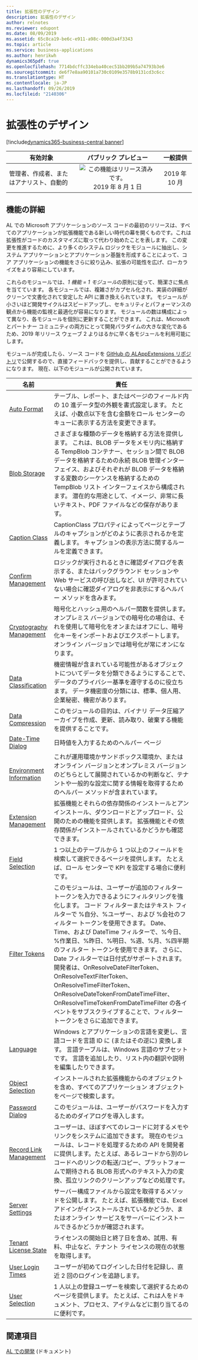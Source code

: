 ```yaml
---
title: 拡張性のデザイン
description: 拡張性のデザイン
author: relnotes
ms.reviewer: edupont
ms.date: 08/09/2019
ms.assetid: 65c8ca19-be6c-e911-a98c-000d3a4f3343
ms.topic: article
ms.service: business-applications
ms.author: henrikwh
dynamics365pdf: true
ms.openlocfilehash: 7714bdcffc334eba40cec51bb209b5a74793b3e6
ms.sourcegitcommit: de6f7e8aa90101a730c0109e3578b9131cd3c6cc
ms.translationtype: HT
ms.contentlocale: ja-JP
ms.lasthandoff: 09/26/2019
ms.locfileid: "2140306"
---
```

# <a name="design-for-extensibility"></a>拡張性のデザイン
[!include[dynamics365-business-central banner](../includes/dynamics365-business-central.md)]

| 有効対象    |  パブリック プレビュー | 一般提供 | 
| ---------- | :----------: |:----------: |
|管理者、作成者、またはアナリスト、自動的|![この機能はリリース済みです。](/dynamics365-release-plan/media/green-checkmark.png "この機能はリリース済みです。") 2019 年 8 月 1 日| 2019 年 10 月|






## <a name="feature-details"></a>機能の詳細
<!--feature detail start -->
AL での Microsoft アプリケーションのソース コードの最初のリリースは、すべてのアプリケーションが拡張機能である新しい時代の幕を開くものです。これは拡張性がコードのカスタマイズに取って代わり始めたことを表します。 この変更を推進するために、より多くのシステム ロジックをモジュールに抽出し、システム アプリケーションとアプリケーション基盤を形成することによって、コア アプリケーションの機能をさらに絞り込み、拡張の可能性を広げ、ローカライズをより容易にしています。 

これらのモジュールでは、*1 機能 = 1 モジュール*の原則に従って、簡潔さに焦点を当てています。 各モジュールでは、複雑さがカプセル化され、実装の詳細がクリーンで文書化されて安定した API に置き換えられています。 モジュールが小さいほど開発サイクルはスピードアップし、セキュリティとパフォーマンスの観点から機能の監視と最適化が容易になります。 モジュールの数は構成によって異なり、各モジュールを個別に更新することができます。 これは、Microsoft とパートナー コミュニティの両方にとって開発パラダイムの大きな変化であるため、2019 年リリース ウェーブ 2 よりはるかに早く各モジュールを利用可能にします。

モジュールが完成したら、ソース コードを [GitHub の ALAppExtensions リポジトリ](https://github.com/Microsoft/ALAppExtensions)で公開するので、直接フィードバックを提供し、貢献することができるようになります。 現在、以下のモジュールが公開されています。

|名前|責任|
|---|---|
|[Auto Format](https://github.com/microsoft/ALAppExtensions/tree/master/Modules/System/Auto%20Format)|テーブル、レポート、またはページのフィールド内の 10 進データ型の外観を書式設定します。 たとえば、小数点以下を含む金額をロール センターのキューに表示する方法を変更できます。|
|[Blob Storage](https://github.com/microsoft/ALAppExtensions/tree/master/Modules/System/BLOB%20Storage)|さまざまな種類のデータを格納する方法を提供します。 これは、BLOB データをメモリ内に格納する TempBlob コンテナー、セッション間で BLOB データを格納するための永続 BLOB 管理インターフェイス、およびそれぞれが BLOB データを格納する変数のシーケンスを格納するための TempBlob リスト インターフェイスから構成されます。 潜在的な用途として、イメージ、非常に長いテキスト、PDF ファイルなどの保存があります。|
|[Caption Class](https://github.com/microsoft/ALAppExtensions/tree/master/Modules/System/Caption%20Class)|CaptionClass プロパティによってページとテーブルのキャプションがどのように表示されるかを定義します。 キャプションの表示方法に関するルールを定義できます。 |
|[Confirm Management](https://github.com/microsoft/ALAppExtensions/tree/master/Modules/System/Confirm%20Management)|ロジックが実行されるときに確認ダイアログを表示する、またはバックグラウンド セッションや Web サービスの呼び出しなど、UI が許可されていない場合に確認ダイアログを非表示にするヘルパー メソッドを含みます。|
|[Cryptography Management](https://github.com/microsoft/ALAppExtensions/tree/master/Modules/System/Cryptography%20Management)|暗号化とハッシュ用のヘルパー関数を提供します。 オンプレミス バージョンでの暗号化の場合は、それを使用して暗号化をオンまたはオフにし、暗号化キーをインポートおよびエクスポートします。 オンライン バージョンでは暗号化が常にオンになります。|
|[Data Classification](https://github.com/microsoft/ALAppExtensions/tree/master/Modules/System/Data%20Classification)|機密情報が含まれている可能性があるオブジェクトについてデータを分類できるようにすることで、データのプライバシー基準を遵守するのに役立ちます。 データ機密度の分類には、標準、個人用、企業秘密、機密があります。|
|[Data Compression](https://github.com/microsoft/ALAppExtensions/tree/master/Modules/System/Data%20Compression)|このモジュールの目的は、バイナリ データ圧縮アーカイブを作成、更新、読み取り、破棄する機能を提供することです。|
|[Date-Time Dialog](https://github.com/microsoft/ALAppExtensions/tree/master/Modules/System/Date-Time%20Dialog)|日時値を入力するためのヘルパー ページ|
|[Environment Information](https://github.com/microsoft/ALAppExtensions/tree/master/Modules/System/Environment%20Information)|これが運用環境かサンドボックス環境か、またはオンライン バージョンとオンプレミス バージョンのどちらとして展開されているかの判断など、テナントや一般的な設定に関する情報を取得するためのヘルパー メソッドが含まれています。|
|[Extension Management](https://github.com/microsoft/ALAppExtensions/tree/master/Modules/System/Extension%20Management)|拡張機能とそれらの依存関係のインストールとアンインストール、ダウンロードとアップロード、公開のための機能を提供します。 拡張機能とその依存関係がインストールされているかどうかも確認できます。|
|[Field Selection](https://github.com/microsoft/ALAppExtensions/tree/master/Modules/System/Field%20Selection)|1 つ以上のテーブルから 1 つ以上のフィールドを検索して選択できるページを提供します。 たとえば、ロール センターで KPI を設定する場合に便利です。|
|[Filter Tokens](https://github.com/microsoft/ALAppExtensions/tree/master/Modules/System/Filter%20Tokens)|このモジュールは、ユーザーが追加のフィルター トークンを入力できるようにフィルタリングを強化します。 コード フィルターまたはテキスト フィルターで %自分、%ユーザー、および %会社のフィルター トークンを使用できます。 Date、Time、および DateTime フィルターで、%今日、%作業日、%昨日、%明日、%週、%月、%四半期のフィルター トークンを使用できます。 さらに、Date フィルターでは日付式がサポートされます。 開発者は、OnResolveDateFilterToken、OnResolveTextFilterToken、OnResolveTimeFilterToken、OnResolveDateTokenFromDateTimeFilter、OnResolveTimeTokenFromDateTimeFilter の各イベントをサブスクライブすることで、フィルター トークンをさらに追加できます。|
|[Language](https://github.com/microsoft/ALAppExtensions/tree/master/Modules/System/Language)|Windows とアプリケーションの言語を変更し、言語コードを言語 ID に (またはその逆に) 変換します。 言語テーブルは、Windows 言語のサブセットです。 言語を追加したり、リスト内の翻訳や説明を編集したりできます。|
|[Object Selection](https://github.com/microsoft/ALAppExtensions/tree/master/Modules/System/Object%20Selection)|インストールされた拡張機能からのオブジェクトを含め、すべてのアプリケーション オブジェクトをページで検索します。|
|[Password Dialog](https://github.com/microsoft/ALAppExtensions/tree/master/Modules/System/Password%20Dialog)|このモジュールは、ユーザーがパスワードを入力するためのダイアログを導入します。|
|[Record Link Management](https://github.com/microsoft/ALAppExtensions/tree/master/Modules/System/Record%20Link%20Management)|ユーザーは、ほぼすべてのレコードに対するメモやリンクをシステムに追加できます。 現在のモジュールは、レコードを処理するための API を開発者に提供します。たとえば、あるレコードから別のレコードへのリンクの転送/コピー、プラットフォームで期待される BLOB 形式へのテキスト入力の変換、孤立リンクのクリーンアップなどの処理です。|
 |[Server Settings](https://github.com/microsoft/ALAppExtensions/tree/master/Modules/System/Server%20Settings)|サーバー構成ファイルから設定を取得するメソッドを公開します。 たとえば、拡張機能では、Excel アドインがインストールされているかどうか、またはオンライン サービスをサーバーにインストールできるかどうかが確認されます。|
 |[Tenant License State](https://github.com/microsoft/ALAppExtensions/tree/master/Modules/System/Tenant%20License%20State)|ライセンスの開始日と終了日を含め、試用、有料、中止など、テナント ライセンスの現在の状態を取得します。|
 |[User Login Times](https://github.com/microsoft/ALAppExtensions/tree/master/Modules/System/User%20Login%20Times)|ユーザーが初めてログインした日付を記録し、直近 2 回のログインを追跡します。|
 |[User Selection](https://github.com/microsoft/ALAppExtensions/tree/master/Modules/System/User%20Selection)|1 人以上の登録ユーザーを検索して選択するためのページを提供します。 たとえば、これは人をドキュメント、プロセス、アイテムなどに割り当てるのに便利です。|
<!--feature detail end -->












## <a name="see-also"></a>関連項目

[AL での開発](https://docs.microsoft.com/dynamics365/business-central/dev-itpro/developer/devenv-dev-overview) (ドキュメント)
